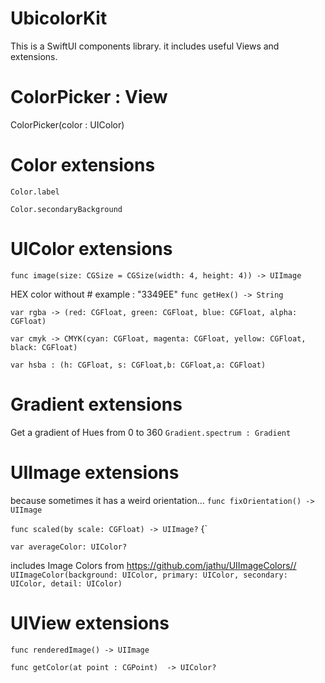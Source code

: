 # UbicolorKit


This is a SwiftUI components library. it includes useful Views and extensions.

# ColorPicker : View

ColorPicker(color : <Binding>UIColor)

# Color extensions

`Color.label`

`Color.secondaryBackground`


# UIColor extensions

`func image(size: CGSize = CGSize(width: 4, height: 4)) -> UIImage`

HEX color without  # example :  "3349EE"
`func getHex() -> String` 

`var rgba -> (red: CGFloat, green: CGFloat, blue: CGFloat, alpha: CGFloat)`

`var cmyk -> CMYK(cyan: CGFloat, magenta: CGFloat, yellow: CGFloat, black: CGFloat)`

`var hsba : (h: CGFloat, s: CGFloat,b: CGFloat,a: CGFloat)`


# Gradient extensions

Get a gradient of Hues from 0 to 360
`Gradient.spectrum : Gradient` 


# UIImage extensions

because sometimes it has a weird orientation...
`func fixOrientation() -> UIImage`


`func scaled(by scale: CGFloat) -> UIImage?` {`


`var averageColor: UIColor?`


includes Image Colors from  https://github.com/jathu/UIImageColors//
`UIImageColor(background: UIColor, primary: UIColor, secondary: UIColor, detail: UIColor)`

# UIView extensions

`func renderedImage() -> UIImage`

`func getColor(at point : CGPoint)  -> UIColor?`
